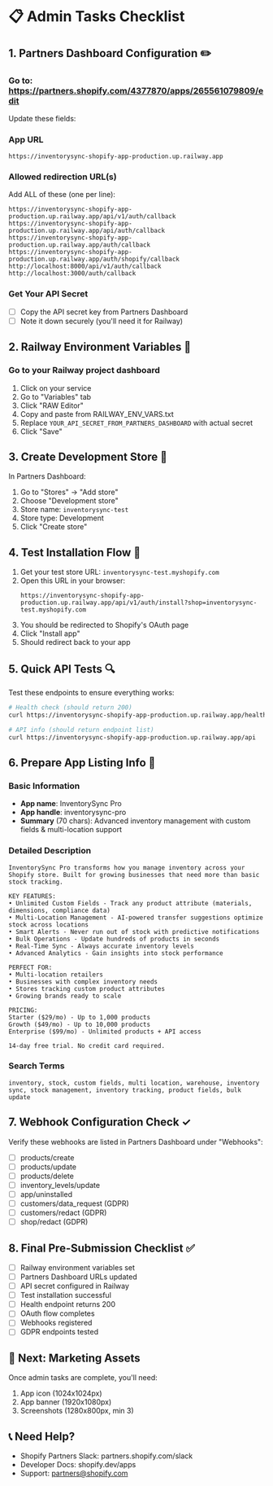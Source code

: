 # 📋 Admin Tasks Checklist

## 1. Partners Dashboard Configuration ✏️

### Go to: https://partners.shopify.com/4377870/apps/265561079809/edit

Update these fields:

### App URL
```
https://inventorysync-shopify-app-production.up.railway.app
```

### Allowed redirection URL(s)
Add ALL of these (one per line):
```
https://inventorysync-shopify-app-production.up.railway.app/api/v1/auth/callback
https://inventorysync-shopify-app-production.up.railway.app/api/auth/callback
https://inventorysync-shopify-app-production.up.railway.app/auth/callback
https://inventorysync-shopify-app-production.up.railway.app/auth/shopify/callback
http://localhost:8000/api/v1/auth/callback
http://localhost:3000/auth/callback
```

### Get Your API Secret
- [ ] Copy the API secret key from Partners Dashboard
- [ ] Note it down securely (you'll need it for Railway)

## 2. Railway Environment Variables 🚂

### Go to your Railway project dashboard

1. Click on your service
2. Go to "Variables" tab
3. Click "RAW Editor"
4. Copy and paste from RAILWAY_ENV_VARS.txt
5. Replace `YOUR_API_SECRET_FROM_PARTNERS_DASHBOARD` with actual secret
6. Click "Save"

## 3. Create Development Store 🏪

In Partners Dashboard:

1. Go to "Stores" → "Add store"
2. Choose "Development store"
3. Store name: `inventorysync-test`
4. Store type: Development
5. Click "Create store"

## 4. Test Installation Flow 🧪

1. Get your test store URL: `inventorysync-test.myshopify.com`
2. Open this URL in your browser:
   ```
   https://inventorysync-shopify-app-production.up.railway.app/api/v1/auth/install?shop=inventorysync-test.myshopify.com
   ```
3. You should be redirected to Shopify's OAuth page
4. Click "Install app"
5. Should redirect back to your app

## 5. Quick API Tests 🔍

Test these endpoints to ensure everything works:

```bash
# Health check (should return 200)
curl https://inventorysync-shopify-app-production.up.railway.app/health

# API info (should return endpoint list)
curl https://inventorysync-shopify-app-production.up.railway.app/api
```

## 6. Prepare App Listing Info 📝

### Basic Information
- **App name**: InventorySync Pro
- **App handle**: inventorysync-pro
- **Summary** (70 chars): Advanced inventory management with custom fields & multi-location support

### Detailed Description
```
InventorySync Pro transforms how you manage inventory across your Shopify store. Built for growing businesses that need more than basic stock tracking.

KEY FEATURES:
• Unlimited Custom Fields - Track any product attribute (materials, dimensions, compliance data)
• Multi-Location Management - AI-powered transfer suggestions optimize stock across locations
• Smart Alerts - Never run out of stock with predictive notifications
• Bulk Operations - Update hundreds of products in seconds
• Real-Time Sync - Always accurate inventory levels
• Advanced Analytics - Gain insights into stock performance

PERFECT FOR:
• Multi-location retailers
• Businesses with complex inventory needs
• Stores tracking custom product attributes
• Growing brands ready to scale

PRICING:
Starter ($29/mo) - Up to 1,000 products
Growth ($49/mo) - Up to 10,000 products
Enterprise ($99/mo) - Unlimited products + API access

14-day free trial. No credit card required.
```

### Search Terms
```
inventory, stock, custom fields, multi location, warehouse, inventory sync, stock management, inventory tracking, product fields, bulk update
```

## 7. Webhook Configuration Check ✓

Verify these webhooks are listed in Partners Dashboard under "Webhooks":

- [ ] products/create
- [ ] products/update
- [ ] products/delete
- [ ] inventory_levels/update
- [ ] app/uninstalled
- [ ] customers/data_request (GDPR)
- [ ] customers/redact (GDPR)
- [ ] shop/redact (GDPR)

## 8. Final Pre-Submission Checklist ✅

- [ ] Railway environment variables set
- [ ] Partners Dashboard URLs updated
- [ ] API secret configured in Railway
- [ ] Test installation successful
- [ ] Health endpoint returns 200
- [ ] OAuth flow completes
- [ ] Webhooks registered
- [ ] GDPR endpoints tested

## 🎯 Next: Marketing Assets

Once admin tasks are complete, you'll need:
1. App icon (1024x1024px)
2. App banner (1920x1080px)
3. Screenshots (1280x800px, min 3)

## 📞 Need Help?

- Shopify Partners Slack: partners.shopify.com/slack
- Developer Docs: shopify.dev/apps
- Support: partners@shopify.com
